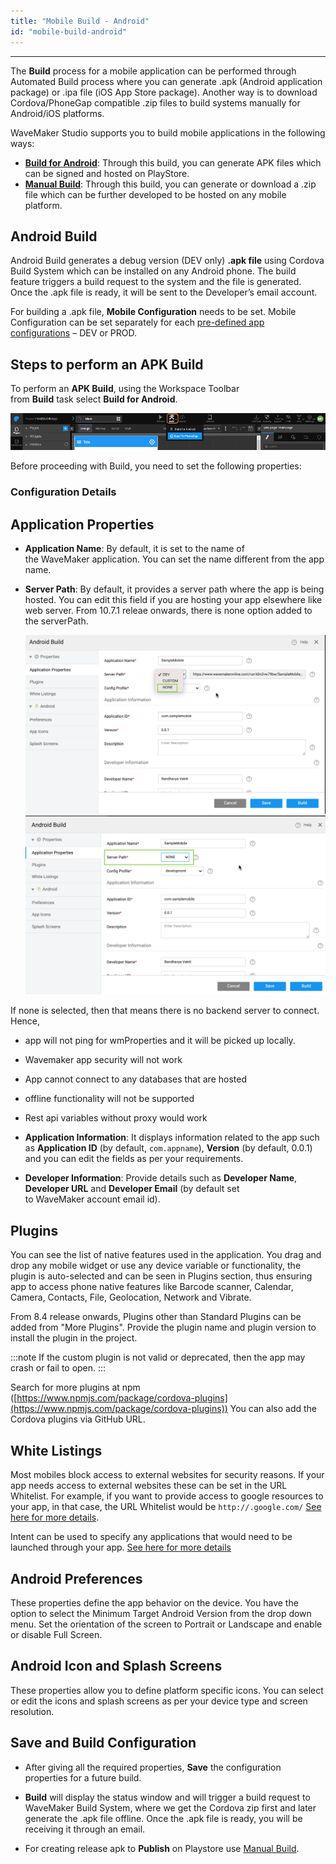 ```yaml
---
title: "Mobile Build - Android"
id: "mobile-build-android"
---
```

---

The **Build** process for a mobile application can be performed through Automated Build process where you can generate .apk (Android application package) or .ipa file (iOS App Store package). Another way is to download Cordova/PhoneGap compatible .zip files to build systems manually for Android/iOS platforms.

WaveMaker Studio supports you to build mobile applications in the following ways:

- **[Build for Android](#android)**: Through this build, you can generate APK files which can be signed and hosted on PlayStore.
- **[Manual Build](/learn/hybrid-mobile/mobile-build-manual/)**: Through this build, you can generate or download a .zip file which can be further developed to be hosted on any mobile platform.

## Android Build

Android Build generates a debug version (DEV only) **.apk file** using Cordova Build System which can be installed on any Android phone. The build feature triggers a build request to the system and the file is generated. Once the .apk file is ready, it will be sent to the Developer’s email account.

For building a .apk file, **Mobile Configuration** needs to be set. Mobile Configuration can be set separately for each [pre-defined app configurations](/learn/app-development/deployment/configuration-profiles/) – DEV or PROD.

## Steps to perform an APK Build

To perform an **APK Build**, using the Workspace Toolbar from **Build** task select **Build for Android**.

[![](/learn/assets/mobile_build.png)](/learn/assets/mobile_build.png)

Before proceeding with Build, you need to set the following properties:

### Configuration Details

## Application Properties

- **Application Name**: By default, it is set to the name of the WaveMaker application. You can set the name different from the app name.
- **Server Path**: By default, it provides a server path where the app is being hosted. You can edit this field if you are hosting your app elsewhere like web server.
  From 10.7.1 releae onwards, there is none option added to the serverPath.
  
  [![none serverpath](/learn/assets/noneoptn.png)](/learn/assets/noneoptn.png)
  [![none serverpath selected](/learn/assets/pathnone.png)](/learn/assets/pathnone.png)
  
If none is selected, then that means there is no backend server to connect. Hence,
- app will not ping for wmProperties and it will be picked up locally.
- Wavemaker app security will not work
- App cannot connect to any databases that are hosted
- offline functionality will not be supported
- Rest api variables without proxy would work 

- **Application Information**: It displays information related to the app such as **Application ID** (by default, `com.appname`), **Version** (by default, 0.0.1) and you can edit the fields as per your requirements.
- **Developer Information**: Provide details such as **Developer Name**, **Developer URL** and **Developer Email** (by default set to WaveMaker account email id).

## Plugins
You can see the list of native features used in the application. You drag and drop any mobile widget or use any device variable or functionality, the plugin is auto-selected and can be seen in Plugins section, thus ensuring app to access phone native features like Barcode scanner, Calendar, Camera, Contacts, File, Geolocation, Network and Vibrate.
        
From 8.4 release onwards, Plugins other than Standard Plugins can be added from "More Plugins". Provide the plugin name and plugin version to install the plugin in the project. 

:::note
If the custom plugin is not valid or deprecated, then the app may crash or fail to open. 
:::

Search for more plugins at npm ([https://www.npmjs.com/package/cordova-plugins](https://www.npmjs.com/package/cordova-plugins)) You can also add the Cordova plugins via GitHub URL.
        
## White Listings

Most mobiles block access to external websites for security reasons. If your app needs access to external websites these can be set in the URL Whitelist. For example, if you want to provide access to google resources to your app, in that case, the URL Whitelist would be `http://.google.com/` [See here for more details](https://github.com/apache/cordova-plugin-whitelist#navigation-whitelist). 

Intent can be used to specify any applications that would need to be launched through your app. [See here for more details](https://github.com/apache/cordova-plugin-whitelist#intent-whitelist)

## Android Preferences
These properties define the app behavior on the device. You have the option to select the Minimum Target Android Version from the drop down menu. Set the orientation of the screen to Portrait or Landscape and enable or disable Full Screen.

## Android Icon and Splash Screens
These properties allow you to define platform specific icons. You can select or edit the icons and splash screens as per your device type and screen resolution.

## Save and Build Configuration
    
- After giving all the required properties, **Save** the configuration properties for a future build.
- **Build** will display the status window and will trigger a build request to WaveMaker Build System, where we get the Cordova zip first and later generate the .apk file offline. Once the .apk file is ready, you will be receiving it through an email.

- For creating release apk to **Publish** on Playstore use [Manual Build](/learn/hybrid-mobile/mobile-build-manual/).

